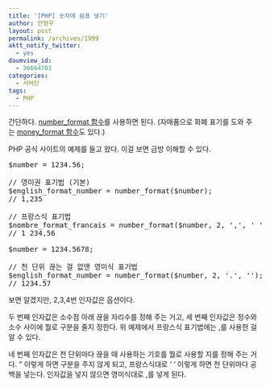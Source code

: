 ```yaml
---
title: '[PHP] 숫자에 쉼표 넣기'
author: 안형우
layout: post
permalink: /archives/1999
aktt_notify_twitter:
  - yes
daumview_id:
  - 36664701
categories:
  - 서버단
tags:
  - PHP
---
```

간단하다. [number_format 함수][1]를 사용하면 된다. (자매품으로 화폐 표기를 도와 주는 [money_format 함수][2]도 있다.)

PHP 공식 사이트의 예제를 들고 왔다. 이걸 보면 금방 이해할 수 있다.

<pre class="brush:php">$number = 1234.56;

// 영미권 표기법 (기본)
$english_format_number = number_format($number);
// 1,235

// 프랑스식 표기법
$nombre_format_francais = number_format($number, 2, &#039;,&#039;, &#039; &#039;);
// 1 234,56

$number = 1234.5678;

// 천 단위 끊는 걸 없앤 영미식 표기법
$english_format_number = number_format($number, 2, &#039;.&#039;, &#039;&#039;);
// 1234.57</pre>

보면 알겠지만, 2,3,4번 인자값은 옵션이다.

두 번째 인자값은 소수점 아래 끊을 자리수를 정해 주는 거고, 세 번째 인자값은 정수와 소수 사이에 뭘로 구분을 줄지 정한다. 위 예제에서 프랑스식 표기법에는 ,를 사용한 걸 알 수 있다.

네 번째 인자값은 천 단위마다 끊을 때 사용하는 기호를 뭘로 사용할 지를 정해 주는 거다. &#8221; 이렇게 하면 구분을 주지 않게 되고, 프랑스식대로 &#8216; &#8216; 이렇게 하면 천 단위마다 공백을 넣는다. 인자값을 넣지 않으면 영미식대로 ,를 넣게 된다.

 [1]: http://php.net/manual/kr/function.number-format.php
 [2]: http://www.php.net/manual/kr/function.money-format.php